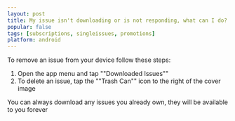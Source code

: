 ```yaml
---
layout: post
title: My issue isn't downloading or is not responding, what can I do?
popular: false
tags: [subscriptions, singleissues, promotions]
platform: android
---
```

To remove an issue from your device follow these steps:

1. Open the app menu and tap ""Downloaded Issues""
2. To delete an issue, tap the ""Trash Can"" icon to the right of the cover image

You can always download any issues you already own, they will be available to you forever
